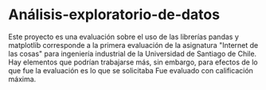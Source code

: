 # Análisis-exploratorio-de-datos
Este proyecto es una evaluación sobre el uso de las librerías pandas y matplotlib
corresponde a la primera evaluación de la asignatura "Internet de las cosas" para ingeniería industrial de la Universidad de Santiago de Chile.
Hay elementos que podrían trabajarse más, sin embargo, para efectos de lo que fue la evaluación es lo que se solicitaba
Fue evaluado con calificación máxima.
